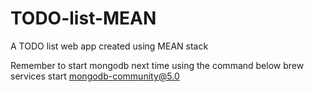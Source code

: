 # TODO-list-MEAN
A TODO list web app created using MEAN stack

Remember to start mongodb next time using the command below
brew services start mongodb-community@5.0